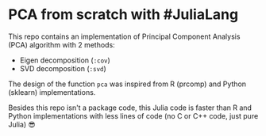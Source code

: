 # PCA from scratch with #JuliaLang
This repo contains an implementation of Principal Component Analysis (PCA) algorithm with 2 methods:
- Eigen decomposition (`:cov`) 
- SVD decomposition  (`:svd`)

The design of the function `pca` was inspired from R (prcomp) and Python (sklearn) implementations.

Besides this repo isn't a package code, this Julia code is faster than R and Python implementations with less lines of code (no C or C++ code, just pure Julia) :sunglasses: 
